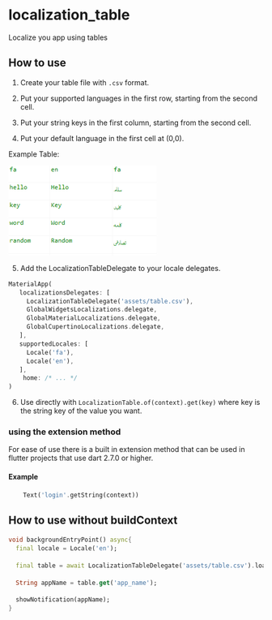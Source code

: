 # localization_table

Localize you app using tables

## How to use

1. Create your table file with `.csv` format.

2. Put your supported languages in the first row, starting from the second cell.

3. Put your string keys in the first column, starting from the second cell.

4. Put your default language in the first cell at (0,0).

Example Table:

![](table.PNG)

5. Add the LocalizationTableDelegate to your locale delegates.

```dart
MaterialApp(
   localizationsDelegates: [
     LocalizationTableDelegate('assets/table.csv'),
     GlobalWidgetsLocalizations.delegate,
     GlobalMaterialLocalizations.delegate,
     GlobalCupertinoLocalizations.delegate,
   ],
   supportedLocales: [
     Locale('fa'),
     Locale('en'),
   ],
    home: /* ... */
)
```

6. Use directly with `LocalizationTable.of(context).get(key)` where key is the string key of the value you want.  


### using the extension method

For ease of use there is a built in extension method that can be used in flutter projects that use dart 2.7.0 or higher.

#### Example
```dart
    Text('login'.getString(context))
``` 

## How to use without buildContext

```dart
void backgroundEntryPoint() async{
  final locale = Locale('en'); 
  
  final table = await LocalizationTableDelegate('assets/table.csv').load(locale);
  
  String appName = table.get('app_name');
  
  showNotification(appName);
}
```
